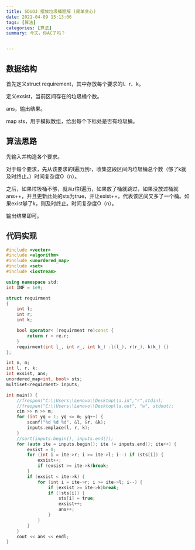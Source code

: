 ```yaml
---
title: SDUOJ 摆放垃圾桶题解 (简单贪心)
date: 2021-04-09 15:13:06
tags: [算法]
categories: [算法]
summary: 今天，你AC了吗？


---
```




## 数据结构

首先定义struct requirement，其中存放每个要求的l、r、k。

定义exsist，当前区间存在的垃圾桶个数。

ans，输出结果。

map sts，用于模拟数组，给出每个下标处是否有垃圾桶。



## 算法思路  

先输入并构造各个要求。

对于每个要求，先从该要求的l遍历到r，收集这段区间内垃圾桶总个数（够了k就及时终止。）时间复杂度O（n）。

之后，如果垃圾桶不够，就从r往l遍历，如果放了桶就跳过，如果没放过桶就ans++，并且更新此处的sts为true，并让exist++，代表该区间又多了一个桶。如果exist够了k，则及时终止。时间复杂度O（n）。

输出结果即可。



## 代码实现

```c++
#include <vector>
#include <algorithm>
#include <unordered_map>
#include <set>
#include <iostream>

using namespace std;
int INF = 1e9;

struct requirment
{
	int l;
	int r;
	int k;

	bool operator< (requirment re)const {
		return r < re.r;
	}
	requirment(int l_, int r_, int k_) :l(l_), r(r_), k(k_) {}
};

int n, m;
int l, r, k;
int exsist, ans;
unordered_map<int, bool> sts;
multiset<requirment> inputs;

int main() {
	//freopen("C:\\Users\\Lenovo\\Desktop\\a.in","r",stdin);
	//freopen("C:\\Users\\Lenovo\\Desktop\\a.out", "w", stdout);
	cin >> n >> m;
	for (int yq = 1; yq <= m; yq++) {
		scanf("%d %d %d", &l, &r, &k);
		inputs.emplace(l, r, k);
	}
	//sort(inputs.begin(), inputs.end());
	for (auto ite = inputs.begin(); ite != inputs.end(); ite++) {
		exsist = 0;
		for (int i = ite->r; i >= ite->l; i--) if (sts[i]) {
			exsist++;
			if (exsist >= ite->k)break;
		}
		if (exsist < ite->k) {
			for (int i = ite->r; i >= ite->l; i--) {
				if (exsist >= ite->k)break;
				if (!sts[i]) {
					sts[i] = true;
					exsist++;
					ans++;
				}
			}
		}
	}
	cout << ans << endl;
}
```


